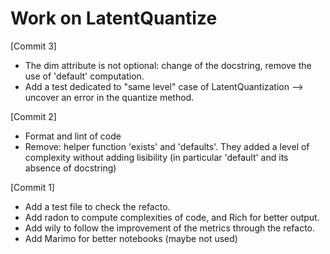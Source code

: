 # Work on LatentQuantize

[Commit 3]

* The dim attribute is not optional: change of the docstring, remove the use of 'default' computation.
* Add a test dedicated to "same level" case of LatentQuantization --> uncover an error in the quantize method.

[Commit 2]

* Format and lint of code
* Remove: helper function 'exists' and 'defaults'. They added a level of complexity without adding lisibility (in particular 'default' and its absence of docstring)

[Commit 1]

* Add a test file to check the refacto.
* Add radon to compute complexities of code, and Rich for better output.
* Add wily to follow the improvement of the metrics through the refacto.
* Add Marimo for better notebooks (maybe not used)





<!-- # Work on README

Using the pytest-examples plugin for pytest, creating a basic test suite for this project is easy, as the tests are already existing in the README.
To improve the tests (and the examples!), here are a few changes:

* In all the file, using print statements to truly validate the code. Instead of comments.
* Line 81, shapes were wrong. -->